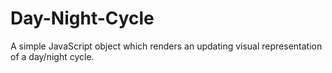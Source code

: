 Day-Night-Cycle
===============

A simple JavaScript object which renders an updating visual representation of a day/night cycle.
